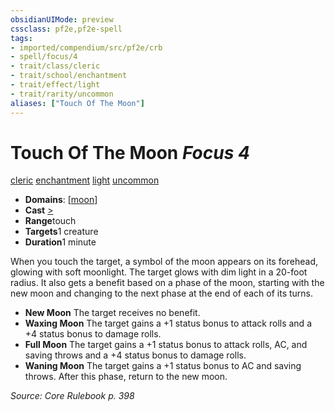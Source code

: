 ```yaml
---
obsidianUIMode: preview
cssclass: pf2e,pf2e-spell
tags:
- imported/compendium/src/pf2e/crb
- spell/focus/4
- trait/class/cleric
- trait/school/enchantment
- trait/effect/light
- trait/rarity/uncommon
aliases: ["Touch Of The Moon"]
---
```

# Touch Of The Moon *Focus 4*   
[cleric](rules/traits/cleric.md)  [enchantment](enchantment.md)  [light](rules/traits/light.md)  [uncommon](uncommon.md)  

- **Domains**: [[moon](../setting/domains.md#Moon)]
- **Cast** [>](chapter-9-playing-the-game.md#Actions "Single Action") 
- **Range**touch
- **Targets**1 creature
- **Duration**1 minute

When you touch the target, a symbol of the moon appears on its forehead, glowing with soft moonlight. The target glows with dim light in a 20-foot radius. It also gets a benefit based on a phase of the moon, starting with the new moon and changing to the next phase at the end of each of its turns.

- **New Moon** The target receives no benefit.
- **Waxing Moon** The target gains a +1 status bonus to attack rolls and a +4 status bonus to damage rolls.
- **Full Moon** The target gains a +1 status bonus to attack rolls, AC, and saving throws and a +4 status bonus to damage rolls.
- **Waning Moon** The target gains a +1 status bonus to AC and saving throws. After this phase, return to the new moon.

*Source: Core Rulebook p. 398*